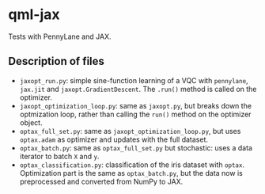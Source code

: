# qml-jax
Tests with PennyLane and JAX.

## Description of files
- `jaxopt_run.py`: simple sine-function learning of a VQC with `pennylane`, `jax.jit` and `jaxopt.GradientDescent`. The `.run()` method is called on the optimizer.
- `jaxopt_optimization_loop.py`: same as `jaxopt.py`, but breaks down the optmization loop, rather than calling the `run()` method on the optimizer object.
- `optax_full_set.py`: same as `jaxopt_optimization_loop.py`, but uses `optax.adam` as optimizer and updates with the full dataset.
- `optax_batch.py`: same as `optax_full_set.py` but stochastic: uses a data iterator to batch `X` and `y`.
- `optax_classification.py`: classification of the iris dataset with `optax`. Optimization part is the same as `optax_batch.py`, but the data now is preprocessed and converted from NumPy to JAX.
